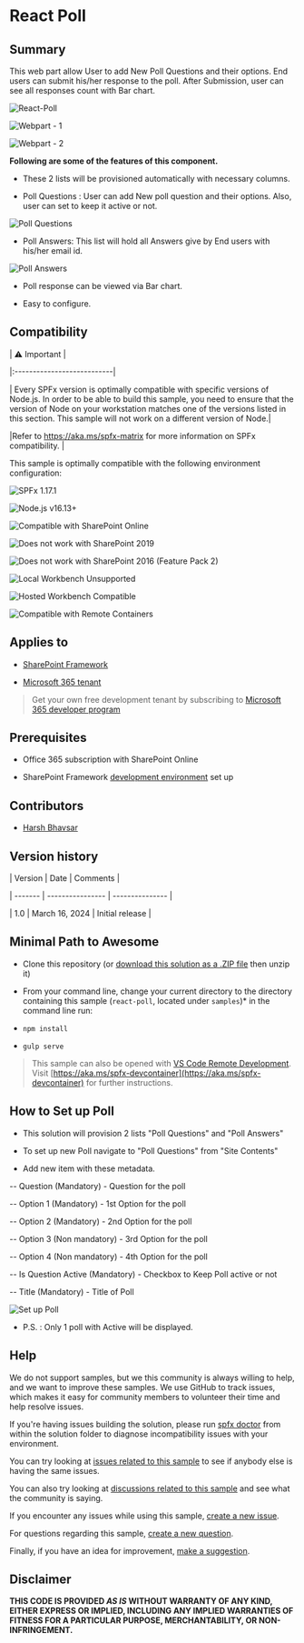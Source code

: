 
# React Poll

## Summary

This web part allow User to add New Poll Questions and their options. End users can submit his/her response to the poll. After Submission, user can see all responses count with Bar chart.

![React-Poll](./assets/react-poll.gif)

![Webpart - 1 ](./assets/wp1.png)

![Webpart - 2 ](./assets/wp2.png)
  
**Following are some of the features of this component.**

- These 2 lists will be provisioned automatically with necessary columns.

- Poll Questions : User can add New poll question and their options. Also, user can set to keep it active or not.

![Poll Questions](./assets/poll-questions.png)

- Poll Answers: This list will hold all Answers give by End users with his/her email id.

![Poll Answers](./assets/poll-answers.png)

- Poll response can be viewed via Bar chart.

- Easy to configure.

## Compatibility

| :warning: Important |

|:---------------------------|

| Every SPFx version is optimally compatible with specific versions of Node.js. In order to be able to build this sample, you need to ensure that the version of Node on your workstation matches one of the versions listed in this section. This sample will not work on a different version of Node.|

|Refer to <https://aka.ms/spfx-matrix> for more information on SPFx compatibility. |

This sample is optimally compatible with the following environment configuration:

![SPFx 1.17.1](https://img.shields.io/badge/SPFx-1.17.1-green.svg)

![Node.js v16.13+](https://img.shields.io/badge/Node.js-v16.13+-green.svg)

![Compatible with SharePoint Online](https://img.shields.io/badge/SharePoint%20Online-Compatible-green.svg)

![Does not work with SharePoint 2019](https://img.shields.io/badge/SharePoint%20Server%202019-Incompatible-red.svg  "SharePoint Server 2019 requires SPFx 1.4.1 or lower")

![Does not work with SharePoint 2016 (Feature Pack 2)](https://img.shields.io/badge/SharePoint%20Server%202016%20(Feature%20Pack%202)-Incompatible-red.svg  "SharePoint Server 2016 Feature Pack 2 requires SPFx 1.1")

![Local Workbench Unsupported](https://img.shields.io/badge/Local%20Workbench-Unsupported-red.svg  "Local workbench is no longer available as of SPFx 1.13 and above")

![Hosted Workbench Compatible](https://img.shields.io/badge/Hosted%20Workbench-Compatible-green.svg)

![Compatible with Remote Containers](https://img.shields.io/badge/Remote%20Containers-Compatible-green.svg)

## Applies to

- [SharePoint Framework](https://learn.microsoft.com/sharepoint/dev/spfx/sharepoint-framework-overview)

- [Microsoft 365 tenant](https://learn.microsoft.com/sharepoint/dev/spfx/set-up-your-development-environment)

> Get your own free development tenant by subscribing to [Microsoft 365 developer program](https://aka.ms/m365/devprogram)

## Prerequisites

- Office 365 subscription with SharePoint Online

- SharePoint Framework [development environment](https://learn.microsoft.com/sharepoint/dev/spfx/set-up-your-development-environment) set up

## Contributors

- [Harsh Bhavsar](https://github.com/Harsh24491)

## Version history

| Version | Date | Comments |

| ------- | ---------------- | --------------- |

| 1.0 | March 16, 2024 | Initial release |

## Minimal Path to Awesome

- Clone this repository (or [download this solution as a .ZIP file](https://pnp.github.io/download-partial/?url=https://github.com/pnp/sp-dev-fx-webparts/tree/main/samples/react-poll) then unzip it)

- From your command line, change your current directory to the directory containing this sample (`react-poll`, located under `samples`)* in the command line run:

- `npm install`

- `gulp serve`

> This sample can also be opened with [VS Code Remote Development](https://code.visualstudio.com/docs/remote/remote-overview). Visit [https://aka.ms/spfx-devcontainer](https://aka.ms/spfx-devcontainer) for further instructions.

## How to Set up Poll

- This solution will provision 2 lists "Poll Questions" and "Poll Answers"

- To set up new Poll navigate to "Poll Questions" from "Site Contents"

- Add new item with these metadata.

-- Question (Mandatory) - Question for the poll

-- Option 1 (Mandatory) - 1st Option for the poll

-- Option 2 (Mandatory) - 2nd Option for the poll

-- Option 3 (Non mandatory) - 3rd Option for the poll

-- Option 4 (Non mandatory) - 4th Option for the poll

-- Is Question Active (Mandatory) - Checkbox to Keep Poll active or not

-- Title (Mandatory) - Title of Poll

![Set up Poll](./assets/add-poll.png)

- P.S. : Only 1 poll with Active will be displayed.

## Help

We do not support samples, but we this community is always willing to help, and we want to improve these samples. We use GitHub to track issues, which makes it easy for community members to volunteer their time and help resolve issues.

If you're having issues building the solution, please run [spfx doctor](https://pnp.github.io/cli-microsoft365/cmd/spfx/spfx-doctor/) from within the solution folder to diagnose incompatibility issues with your environment.

You can try looking at [issues related to this sample](https://github.com/pnp/sp-dev-fx-webparts/issues?q=label%3A%22sample%3A%20react-pages-hierarchy%22) to see if anybody else is having the same issues.

You can also try looking at [discussions related to this sample](https://github.com/pnp/sp-dev-fx-webparts/discussions?discussions_q=react-pages-hierarchy) and see what the community is saying.

If you encounter any issues while using this sample, [create a new issue](https://github.com/pnp/sp-dev-fx-webparts/issues/new?assignees=&labels=Needs%3A+Triage+%3Amag%3A%2Ctype%3Abug-suspected%2Csample%3A%20react-pages-hierarchy&template=bug-report.yml&sample=react-pages-hierarchy&authors=@bogeorge&title=react-pages-hierarchy%20-%20).

For questions regarding this sample, [create a new question](https://github.com/pnp/sp-dev-fx-webparts/issues/new?assignees=&labels=Needs%3A+Triage+%3Amag%3A%2Ctype%3Aquestion%2Csample%3A%20react-pages-hierarchy&template=question.yml&sample=react-pages-hierarchy&authors=@bogeorge&title=react-pages-hierarchy%20-%20).

Finally, if you have an idea for improvement, [make a suggestion](https://github.com/pnp/sp-dev-fx-webparts/issues/new?assignees=&labels=Needs%3A+Triage+%3Amag%3A%2Ctype%3Aenhancement%2Csample%3A%20react-pages-hierarchy&template=question.yml&sample=react-pages-hierarchy&authors=@bogeorge&title=react-pages-hierarchy%20-%20).

## [](https://github.com/pnp/sp-dev-fx-webparts/tree/main/samples/react-pages-hierarchy#disclaimer)Disclaimer

**THIS CODE IS PROVIDED _AS IS_ WITHOUT WARRANTY OF ANY KIND, EITHER EXPRESS OR IMPLIED, INCLUDING ANY IMPLIED WARRANTIES OF FITNESS FOR A PARTICULAR PURPOSE, MERCHANTABILITY, OR NON-INFRINGEMENT.**
